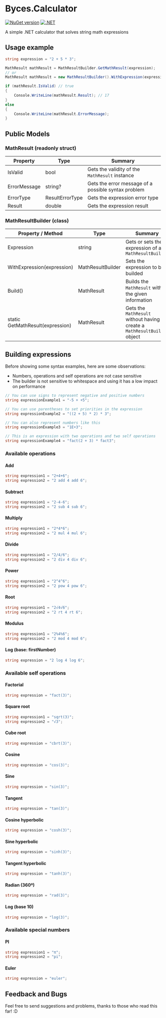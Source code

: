 # Byces.Calculator
[![NuGet version](https://img.shields.io/nuget/v/Byces.Calculator)](https://www.nuget.org/packages/Byces.Calculator)
[![.NET](https://github.com/leonardo-tx/Byces.Calculator/actions/workflows/dotnet.yml/badge.svg)](https://github.com/leonardo-tx/Byces.Calculator/actions/workflows/dotnet.yml)

A simple .NET calculator that solves string math expressions

## Usage example

```csharp
string expression = "2 + 5 * 3";

MathResult mathResult = MathResultBuilder.GetMathResult(expression);
// or
MathResult mathResult = new MathResultBuilder().WithExpression(expression).Build();

if (mathResult.IsValid) // true
{
    Console.WriteLine(mathResult.Result); // 17
}
else
{
    Console.WriteLine(mathResult.ErrorMessage);
}
```

## Public Models

### MathResult (readonly struct)

| Property     | Type            | Summary                                             |
|--------------|-----------------|-----------------------------------------------------|
| IsValid      | bool            | Gets the validity of the `MathResult` instance      |
| ErrorMessage | string?         | Gets the error message of a possible syntax problem |
| ErrorType    | ResultErrorType | Gets the expression error type                      |
| Result       | double          | Gets the expression result                          |

### MathResultBuilder (class)

| Property / Method                | Type              | Summary                                                                      |
|----------------------------------|-------------------|------------------------------------------------------------------------------|
| Expression                       | string            | Gets or sets the expression of a `MathResultBuilder`                         |
| WithExpression(expression)       | MathResultBuilder | Sets the expression to be builded                                            |
| Build()                          | MathResult        | Builds the `MathResult` with the given information                           |
| static GetMathResult(expression) | MathResult        | Gets the `MathResult` without having to create a `MathResultBuilder` object  |

## Building expressions

Before showing some syntax examples, here are some observations:

* Numbers, operations and self operations are not case sensitive
* The builder is not sensitive to whitespace and using it has a low impact on performance

```csharp
// You can use signs to represent negative and positive numbers
string expressionExample1 = "-5 + +5";

// You can use parentheses to set priorities in the expression
string expressionExample2 = "((2 + 5) * 2) * 3";

// You can also represent numbers like this
string expressionExample3 = "1E+3";

// This is an expression with two operations and two self operations
string expressionExample4 = "fact(2 + 3) * fact3";
```

### Available operations

#### Add

```csharp
string expression1 = "2+4+6";
string expression2 = "2 add 4 add 6";
```

#### Subtract

```csharp
string expression1 = "2-4-6";
string expression2 = "2 sub 4 sub 6";
```

#### Multiply

```csharp
string expression1 = "2*4*6";
string expression2 = "2 mul 4 mul 6";
```

#### Divide

```csharp
string expression1 = "2/4/6";
string expression2 = "2 div 4 div 6";
```

#### Power

```csharp
string expression1 = "2^4^6";
string expression2 = "2 pow 4 pow 6";
```

#### Root

```csharp
string expression1 = "2√4√6";
string expression2 = "2 rt 4 rt 6";
```

#### Modulus

```csharp
string expression1 = "2%4%6";
string expression2 = "2 mod 4 mod 6";
```

#### Log (base: firstNumber)

```csharp
string expression = "2 log 4 log 6";
```

### Available self operations

#### Factorial

```csharp
string expression = "fact(3)";
```

#### Square root

```csharp
string expression1 = "sqrt(3)";
string expression2 = "√3";
```

#### Cube root

```csharp
string expression = "cbrt(3)";
```

#### Cosine

```csharp
string expression = "cos(3)";
```

#### Sine

```csharp
string expression = "sin(3)";
```

#### Tangent

```csharp
string expression = "tan(3)";
```

#### Cosine hyperbolic

```csharp
string expression = "cosh(3)";
```

#### Sine hyperbolic

```csharp
string expression = "sinh(3)";
```

#### Tangent hyperbolic

```csharp
string expression = "tanh(3)";
```

#### Radian (360º)

```csharp
string expression = "rad(3)";
```

#### Log (base 10)

```csharp
string expression = "log(3)";
```

### Available special numbers

#### PI

```csharp
string expression1 = "π";
string expression2 = "pi";
```

#### Euler

```csharp
string expression = "euler";
```

## Feedback and Bugs

Feel free to send suggestions and problems, thanks to those who read this far! :D